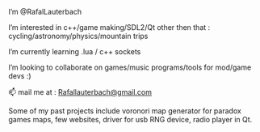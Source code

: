 I’m @RafalLauterbach

I’m interested in c++/game making/SDL2/Qt
other then that : cycling/astronomy/physics/mountain trips

I’m currently learning .lua / c++ sockets

I’m looking to collaborate on games/music programs/tools for mod/game devs :)



📫 mail me at : Rafallauterbach@gmail.com


Some of my past projects include voronori map generator for paradox games maps, few websites, driver for usb RNG device, radio player in Qt.
